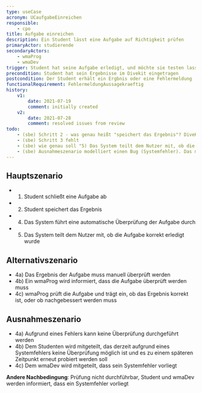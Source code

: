 ```yaml
---
type: useCase
acronym: UCaufgabeEinreichen
responsible: 
    - cpo
title: Aufgabe einreichen
description: Ein Student lässt eine Aufgabe auf Richtigkeit prüfen
primaryActor: studierende
secondaryActors:
    - wmaProg 
    - wmaDev
trigger: Student hat seine Aufgabe erledigt, und möchte sie testen lassen
precondition: Student hat sein Ergebnisse im Divekit eingetragen
postcondition: Der Student erhält ein Ergbnis oder eine Fehlermeldung
functionalRequirement: FehlermeldungAussagekraeftig
history:
    v1:
        date: 2021-07-19
        comment: initially created
    v2: 
        date: 2021-07-28
        comment: resolved issues from review
todo: 
    - (sbe) Schritt 2 - was genau heißt "speichert das Ergebnis"? DiveKit erfordert Commit+Push. Ist das gemeint? Dann sollten Sie es auch schreiben ;-)
    - (sbe) Schritt 3 fehlt
    - (sbe) wie genau soll "5) Das System teilt dem Nutzer mit, ob die Aufgabe korrekt erledigt wurde" erfolgen? Bekommt der Nutzer eine Mail o.ä.? Oder schaut er/sie auf der Testseite nach?
    - (sbe) Ausnahmeszenario modelliert einen Bug (Systemfehler). Das macht man nicht, dann lieber weglassen. Man geht bei der Modellierung von korrekt implementierter Software aus.
---
```



## Hauptszenario

* 1) Student schließt eine Aufgabe ab
* 2) Student speichert das Ergebnis
* 4) Das System führt eine automatische Überprüfung der Aufgabe durch
* 5) Das System teilt dem Nutzer mit, ob die Aufgabe korrekt erledigt wurde

## Alternativszenario

* 4a) Das Ergebnis der Aufgabe muss manuell überprüft werden
* 4b) Ein wmaProg wird informiert, dass die Aufgabe überprüft werden muss
* 4c) wmaProg prüft die Aufgabe und trägt ein, ob das Ergebnis korrekt ist, oder ob nachgebessert werden muss

## Ausnahmeszenario 

* 4a) Aufgrund eines Fehlers kann keine Überprüfung durchgeführt werden 
* 4b) Dem Studenten wird mitgeteilt, das derzeit aufgrund eines Systemfehlers keine Überprüfung möglich ist und es zu einem späteren Zeitpunkt erneut probiert werden soll
* 4c) Dem wmaDev wird mitgeteilt, dass sein Systemfehler vorliegt

**Andere Nachbedingung**: Prüfung nicht durchführbar, Student und wmaDev werden informiert, dass ein Systemfehler vorliegt




